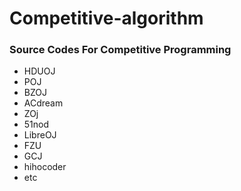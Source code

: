 # Competitive-algorithm
### Source Codes For Competitive Programming
- HDUOJ
- POJ
- BZOJ
- ACdream
- ZOj
- 51nod
- LibreOJ
- FZU
- GCJ
- hihocoder
- etc
